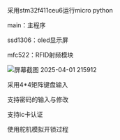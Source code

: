 采用stm32f411ceu6运行micro python

main：主程序

ssd1306：oled显示屏

mfc522：RFID射频模块

![屏幕截图 2025-04-01 215912](https://github.com/user-attachments/assets/c562af9d-56ab-4fd0-804e-9ac493b305f7)

采用4*4矩阵键盘输入

支持密码的输入与修改

支持ic卡认证

使用舵机模拟开锁过程
